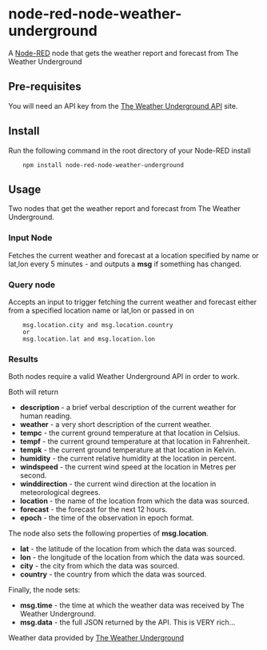 node-red-node-weather-underground
=================================

A <a href="http://nodered.org" target="_new">Node-RED</a> node that gets the
weather report and forecast from The Weather Underground

Pre-requisites
--------------

You will need an API key from the [The Weather Underground API](http://www.wunderground.com/weather/api/d/pricing.html) site.

Install
-------

Run the following command in the root directory of your Node-RED install

        npm install node-red-node-weather-underground


Usage
-----

Two nodes that get the weather report and forecast from The Weather Underground.


### Input Node

Fetches the current weather and forecast at a location specified by name or
lat,lon every 5 minutes - and outputs a **msg** if something has changed.

### Query node

Accepts an input to trigger fetching the current weather and forecast either
from a specified location name or lat,lon or passed in on

        msg.location.city and msg.location.country
        or
        msg.location.lat and msg.location.lon

### Results

Both nodes require a valid Weather Underground API in order to work.

Both will return

  - **description** - a brief verbal description of the current weather for human reading.
  - **weather** - a very short description of the current weather.
  - **tempc** - the current ground temperature at that location in Celsius.
  - **tempf** - the current ground temperature at that location in Fahrenheit.
  - **tempk** - the current ground temperature at that location in Kelvin.
  - **humidity** - the current relative humidity at the location in percent.
  - **windspeed** - the current wind speed at the location in Metres per second.
  - **winddirection** - the current wind direction at the location in meteorological degrees.
  - **location** - the name of the location from which the data was sourced.
  - **forecast** - the forecast for the next 12 hours.
  - **epoch** - the time of the observation in epoch format.

The node also sets the following properties of **msg.location**.

  - **lat** - the latitude of the location from which the data was sourced.
  - **lon** - the longitude of the location from which the data was sourced.
  - **city** - the city from which the data was sourced.
  - **country** - the country from which the data was sourced.

Finally, the node sets:

  - **msg.time** - the time at which the weather data was received by The Weather Underground.
  - **msg.data** - the full JSON returned by the API. This is VERY rich...

Weather data provided by <a href="http://www.wunderground.com/" target="_blank">The Weather Underground</a>
